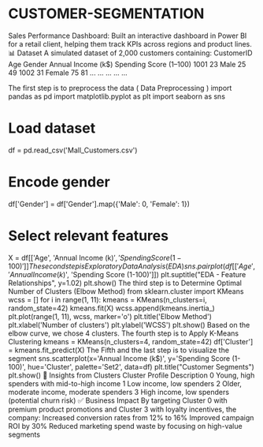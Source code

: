 # CUSTOMER-SEGMENTATION
Sales Performance Dashboard: Built an interactive dashboard in Power BI for a retail client, helping them track KPIs across regions and product lines.
📊 Dataset
A simulated dataset of 2,000 customers containing:
CustomerID	Age	Gender	Annual Income (k$)	Spending Score (1–100)
1001       23	   Male	     25	     49
1002	     31	   Female	  75	     81
...       	...	  ...	    ...    	...

The first step is to preprocess the data ( Data Preprocessing )
import pandas as pd
import matplotlib.pyplot as plt
import seaborn as sns
# Load dataset
df = pd.read_csv('Mall_Customers.csv')
# Encode gender
df['Gender'] = df['Gender'].map({'Male': 0, 'Female': 1})
# Select relevant features
X = df[['Age', 'Annual Income (k$)', 'Spending Score (1-100)']]
The second step is Exploratory Data Analysis (EDA)
sns.pairplot(df[['Age', 'Annual Income (k$)', 'Spending Score (1-100)']])
plt.suptitle("EDA - Feature Relationships", y=1.02)
plt.show()
The third step is to Determine Optimal Number of Clusters (Elbow Method)
from sklearn.cluster import KMeans
wcss = []
for i in range(1, 11):
    kmeans = KMeans(n_clusters=i, random_state=42)
    kmeans.fit(X)
    wcss.append(kmeans.inertia_)
plt.plot(range(1, 11), wcss, marker='o')
plt.title('Elbow Method')
plt.xlabel('Number of clusters')
plt.ylabel('WCSS')
plt.show()
Based on the elbow curve, we chose 4 clusters.
The fourth step is to Apply K-Means Clustering
kmeans = KMeans(n_clusters=4, random_state=42)
df['Cluster'] = kmeans.fit_predict(X)
The Fifth and the last step is to visualize the segment
sns.scatterplot(x='Annual Income (k$)', y='Spending Score (1-100)', 
hue='Cluster', palette='Set2', data=df)
plt.title("Customer Segments")
plt.show()
🧠 Insights from Clusters
Cluster	Profile Description
0	Young, high spenders with mid-to-high income
1	Low income, low spenders
2	Older, moderate income, moderate spenders
3	High income, low spenders (potential churn risk)
✅ Business Impact
By targeting Cluster 0 with premium product promotions and Cluster 3 with loyalty incentives, the company:
Increased conversion rates from 12% to 16%
Improved campaign ROI by 30%
Reduced marketing spend waste by focusing on high-value segments
